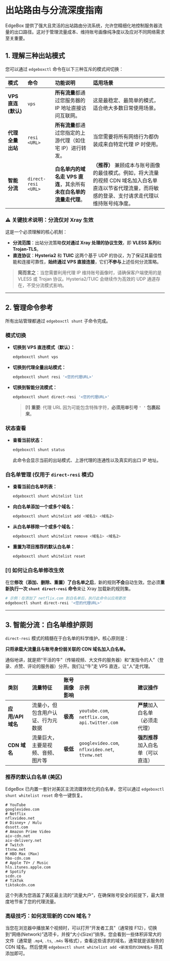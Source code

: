 
# **出站路由与分流深度指南**

EdgeBox 提供了强大且灵活的出站路由分流系统，允许您精细化地控制服务器流量的出口路径。这对于管理流量成本、维持账号画像纯净度以及应对不同网络需求至关重要。

## **1. 理解三种出站模式**

您可以通过 `edgeboxctl` 命令在以下三种互斥的模式间切换：

| 模式 | 命令 | 功能说明 | 适用场景 |
| :--- | :--- | :--- | :--- |
| **VPS 直连 (默认)** | `vps` | **所有流量**都通过您服务器的 IP 地址直接访问互联网。 | 这是最稳定、最简单的模式，适合绝大多数日常使用场景。 |
| **代理全量出站** | `resi <URL>` | **所有流量**都通过您指定的上游代理（如住宅 IP）进行转发。 | 当您需要将所有网络行为都伪装成来自特定代理 IP 时使用。 |
| **智能分流** | `direct-resi <URL>` | **白名单内的域名走 VPS 直连**，其余所有**未在白名单的流量走代理**。 | **（推荐）** 兼顾成本与账号画像的最佳模式。例如，将大流量的视频 CDN 域名加入白名单直连以节省代理流量，而将敏感的登录、支付请求走代理以维持账号纯净度。 |

### **⚠️ 关键技术说明：分流仅对 Xray 生效**

这是一个必须理解的核心机制：

  * **分流范围**：出站分流策略**仅对通过 Xray 处理的协议生效**，即 **VLESS 系列**和 **Trojan-TLS**。
  * **直连协议**：**Hysteria2** 和 **TUIC** 这两个基于 UDP 的协议，为了保证其最佳性能和连接可靠性，**始终通过 VPS 直接连接**，它们**不参与**上述任何分流策略。

> **简而言之**：当您需要利用代理 IP 维持账号画像时，请确保客户端使用的是 VLESS 或 Trojan 协议。Hysteria2/TUIC 会继续作为高效的 UDP 通道存在，不受分流模式影响。

-----

## **2. 管理命令参考**

所有出站管理都通过 `edgeboxctl shunt` 子命令完成。

### **模式切换**

  * **切换到 VPS 直连模式（默认）：**

    ```bash
    edgeboxctl shunt vps
    ```

  * **切换到代理全量出站模式：**

    ```bash
    edgeboxctl shunt resi '<您的代理URL>'
    ```

  * **切换到智能分流模式：**

    ```bash
    edgeboxctl shunt direct-resi '<您的代理URL>'
    ```

    > **[\!] 重要**: 代理 URL 因为可能包含特殊字符，**必须用单引号 `' '` 包裹起来**。

### **状态查看**

  * **查看当前状态：**
    ```bash
    edgeboxctl shunt status
    ```
    此命令会显示当前的出站模式、上游代理的连通性以及真实的出口 IP 地址。

### **白名单管理 (仅用于 `direct-resi` 模式)**

  * **查看当前白名单列表：**

    ```bash
    edgeboxctl shunt whitelist list
    ```

  * **向白名单添加一个或多个域名：**

    ```bash
    edgeboxctl shunt whitelist add <域名1> <域名2>
    ```

  * **从白名单移除一个或多个域名：**

    ```bash
    edgeboxctl shunt whitelist remove <域名1> <域名2>
    ```

  * **重置为项目推荐的默认白名单：**

    ```bash
    edgeboxctl shunt whitelist reset
    ```

### **[\!] 如何让白名单修改生效**

在您**修改（添加、删除、重置）了白名单之后**，新的规则**不会**自动生效。您必须**重新执行一次 `shunt direct-resi` 命令**来让 Xray 加载新的规则集。

```bash
# 示例：在添加了 netflix.com 到白名单后，执行此命令以应用更改
edgeboxctl shunt direct-resi '<您的代理URL>'
```

-----

## **3. 智能分流：白名单维护原则**

`direct-resi` 模式的精髓在于白名单的科学维护。核心原则是：

**只将承载大流量且与账号身份弱关联的 CDN 域名加入白名单。**

通俗地讲，就是把“干活的牛”（传输视频、大文件的服务器）和“发指令的人”（登录、点赞、评论的服务器）分开。我们让“牛”走 VPS 直连，让“人”走代理。

| 类别 | 流量特征 | 账号画像影响 | 示例 | 建议操作 |
| :--- | :--- | :--- | :--- | :--- |
| **应用/API 域名** | 流量小，但包含用户认证、行为元数据 | **极高** | `youtube.com`, `netflix.com`, `api.twitter.com` | **严禁**加入白名单（必须走代理） |
| **CDN 域名** | 流量巨大，主要是视频、音频、图片等 | **极低** | `googlevideo.com`, `nflxvideo.net`, `ttvnw.net` | **强烈推荐**加入白名单（可以直连） |

### **推荐的默认白名单 (美区)**

EdgeBox 已内置一套针对美区主流流媒体优化的白名单，您可以通过 `edgeboxctl shunt whitelist reset` 命令一键恢复。

```
# YouTube
googlevideo.com
# Netflix
nflxvideo.net
# Disney+ / Hulu
dssott.com
# Amazon Prime Video
aiv-cdn.net
aiv-delivery.net
# Twitch
ttvnw.net
# HBO Max (Max)
hbo-cdn.com
# Apple TV+ / Music
hls.itunes.apple.com
# Spotify
scdn.co
# TikTok
tiktokcdn.com
```

这个列表为您涵盖了美区最主流的“流量大户”，在确保账号安全的前提下，最大限度地节省了您的代理流量。

### **高级技巧：如何发现新的 CDN 域名？**

当您在浏览器中播放某个视频时，可以打开“开发者工具”（通常按 F12），切换到“网络(Network)”选项卡，并按“大小(Size)”排序。您会看到一些体积非常大的文件（通常是 `.mp4`, `.ts`, `.m4s` 等格式），查看这些请求的域名，通常就是该服务的 CDN 域名。然后使用 `edgeboxctl shunt whitelist add <新发现的CDN域名>` 将其添加即可。
